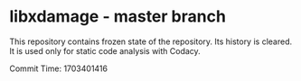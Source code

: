 # libxdamage - master branch

This repository contains frozen state of the repository.
Its history is cleared. It is used only for static code
analysis with Codacy.

Commit Time: 1703401416